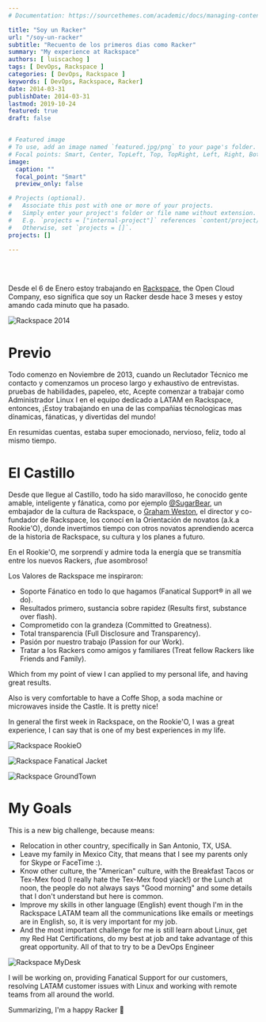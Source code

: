 ```yaml
---
# Documentation: https://sourcethemes.com/academic/docs/managing-content/

title: "Soy un Racker"
url: "/soy-un-racker"
subtitle: "Recuento de los primeros dias como Racker"
summary: "My experience at Rackspace"
authors: [ luiscachog ]
tags: [ DevOps, Rackspace ]
categories: [ DevOps, Rackspace ]
keywords: [ DevOps, Rackspace, Racker]
date: 2014-03-31
publishDate: 2014-03-31
lastmod: 2019-10-24
featured: true
draft: false


# Featured image
# To use, add an image named `featured.jpg/png` to your page's folder.
# Focal points: Smart, Center, TopLeft, Top, TopRight, Left, Right, BottomLeft, Bottom, BottomRight.
image:
  caption: ""
  focal_point: "Smart"
  preview_only: false

# Projects (optional).
#   Associate this post with one or more of your projects.
#   Simply enter your project's folder or file name without extension.
#   E.g. `projects = ["internal-project"]` references `content/project/deep-learning/index.md`.
#   Otherwise, set `projects = []`.
projects: []

---
```

<br/>
<br/>

Desde el 6 de Enero estoy trabajando en [Rackspace](http://www.rackspace.com/), the Open Cloud Company, eso significa que soy un Racker desde hace 3 meses y estoy amando cada minuto que ha pasado. 

![Rackspace 2014](/img/im-a-racker/Rackspace_2014.jpg)

# Previo

Todo comenzo en Noviembre de 2013, cuando un Reclutador Técnico me contacto y comenzamos un proceso largo y exhaustivo de entrevistas. pruebas de habilidades, papeleo, etc, Acepte comenzar a trabajar como Administrador Linux I en el equipo dedicado a LATAM en Rackspace, entonces, ¡Estoy trabajando en una de las compañias técnologicas mas dínamicas, fánaticas, y divertidas del mundo!

En resumidas cuentas, estaba super emocionado, nervioso, feliz, todo al mismo tiempo.

# El Castillo

Desde que llegue al Castillo, todo ha sido maravilloso, he conocido gente amable, inteligente y fánatica, como por ejemplo [@SugarBear](https://twitter.com/rackersugarbear), un embajador de la cultura de Rackspace, o [Graham Weston](https://twitter.com/gweston), el director y co-fundador de Rackspace, los conocí en la Orientación de novatos (a.k.a Rookie'O), donde invertimos tiempo con otros novatos aprendiendo acerca de la historia de Rackspace, su cultura y los planes a futuro.

En el Rookie'O, me sorprendí y admire toda la energía que se transmitía entre los nuevos Rackers, ¡fue asombroso!

Los Valores de Rackspace me inspiraron:

- Soporte Fánatico en todo lo que hagamos (Fanatical Support® in all we do).
- Resultados primero, sustancia sobre rapidez (Results first, substance over flash).
- Comprometido con la grandeza (Committed to Greatness).
- Total transparencia (Full Disclosure and Transparency).
- Pasión por nuestro trabajo (Passion for our Work).
- Tratar a los Rackers como amigos y familiares (Treat fellow Rackers like Friends and Family).

Which from my point of view I can applied to my personal life, and having great results.
  
Also is very comfortable to have a Coffe Shop, a soda machine or microwaves inside the Castle. It is pretty nice!
  
In general the first week in Rackspace, on the Rookie'O, I was a great experience, I can say that is one of my best experiences in my life.

![Rackspace RookieO](/img/im-a-racker/Rackspace_RookieO.jpg)

![Rackspace Fanatical Jacket](/img/im-a-racker/Rackspace_FuelStation.jpg)

![Rackspace GroundTown](/img/im-a-racker/Rackspace_Slide.jpg)

# My Goals

This is a new big challenge, because means:

- Relocation in other country, specifically in San Antonio, TX, USA.
- Leave my family in Mexico City, that means that I see my parents only for Skype or FaceTime :).
- Know other culture, the "American" culture, with the Breakfast Tacos or Tex-Mex food (I really hate the Tex-Mex food yiack!) or the Lunch at noon, the people do not always says "Good morning" and some details that I don't understand but here is common.
- Improve my skills in other language (English) event though I'm in the Rackspace LATAM team all the communications like emails or meetings are in English, so, it is very important for my job.
- And the most important challenge for me is still learn about Linux, get my Red Hat Certifications, do my best at job and take advantage of this great opportunity. All of that to try to be a DevOps Engineer


![Rackspace MyDesk](/img/im-a-racker/Rackspace_MyDesk.jpg)

I will be working on, providing Fanatical Support for our customers, resolving LATAM customer issues with Linux and working with remote teams from all around the world.

Summarizing, I'm a happy Racker 🙂
